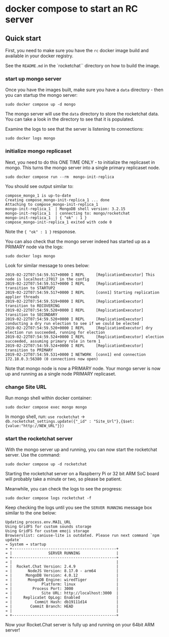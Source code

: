 # docker compose to start an RC server

## Quick start

First, you need to make sure you have the `rc`  docker image build and available in your docker registry.

See the `README.md` in  the `rocketchat`` directory on how to build the image.

### start up mongo server

Once you have the images built, make sure you have a `data` directory - then you can startup the mongo server:

```
sudo docker compose up -d mongo
```

The mongo server will use the `data` directory to store the rocketchat data.   You can take a look in the directory to see that it is populated.

Examine the logs to see that the server is listening to connections:

```
sudo docker logs mongo
```

### initialize mongo replicaset

Next, you need to do this ONE TIME ONLY - to initialize the replicaset in mongo.  This turns the mongo server into a single primary  replicaset node.

```
sudo docker compose run --rm  mongo-init-replica
```

You should see output similar to:

```
compose_mongo_1 is up-to-date
Creating compose_mongo-init-replica_1 ... done
Attaching to compose_mongo-init-replica_1
mongo-init-replica_1  | MongoDB shell version: 3.2.15
mongo-init-replica_1  | connecting to: mongo/rocketchat
mongo-init-replica_1  | { "ok" : 1 }
compose_mongo-init-replica_1 exited with code 0
```
Note the `{ "ok" : 1 }` responose.

You can also check that the mongo server indeed has started up as a PRIMARY node via the logs:

```
sudo docker logs mongo
```

Look for similar message to ones below:

```
2019-02-22T07:54:59.517+0000 I REPL     [ReplicationExecutor] This node is localhost:27017 in the config
2019-02-22T07:54:59.517+0000 I REPL     [ReplicationExecutor] transition to STARTUP2
2019-02-22T07:54:59.517+0000 I REPL     [conn1] Starting replication applier threads
2019-02-22T07:54:59.519+0000 I REPL     [ReplicationExecutor] transition to RECOVERING
2019-02-22T07:54:59.520+0000 I REPL     [ReplicationExecutor] transition to SECONDARY
2019-02-22T07:54:59.520+0000 I REPL     [ReplicationExecutor] conducting a dry run election to see if we could be elected
2019-02-22T07:54:59.520+0000 I REPL     [ReplicationExecutor] dry election run succeeded, running for election
2019-02-22T07:54:59.524+0000 I REPL     [ReplicationExecutor] election succeeded, assuming primary role in term 1
2019-02-22T07:54:59.524+0000 I REPL     [ReplicationExecutor] transition to PRIMARY
2019-02-22T07:54:59.531+0000 I NETWORK  [conn1] end connection 172.18.0.3:56380 (0 connections now open)
```
Note that mongo node is now a PRIMARY node. Your mongo server is now up and running as a single node PRIMARY replicaset.

### change Site URL

Run mongo shell within docker container:

```
sudo docker compose exec mongo mongo
```

In mongo shell, run: `use rocketchat` -> `db.rocketchat_settings.update({"_id" : "Site_Url"},{$set:{value:"http://NEW_URL"}})`

### start the rocketchat server

With the mongo server up and running, you can now start the rocketchat server.  Use the command:

```
sudo docker compose up -d rocketchat
```

Starting the rocketchat server on a Raspberry Pi or 32 bit ARM SoC board will probably take a minute or two, so please be patient.

Meanwhile, you can check the logs to see the progress:

```
sudo docker compose logs rocketchat -f
```

Keep checking the logs until you see the `SERVER RUNNING` message box similar to the one below:


```
Updating process.env.MAIL_URL
Using GridFS for custom sounds storage
Using GridFS for custom emoji storage
Browserslist: caniuse-lite is outdated. Please run next command `npm update`
➔ System ➔ startup
➔ +----------------------------------------------+
➔ |                SERVER RUNNING                |
➔ +----------------------------------------------+
➔ |                                              |
➔ |  Rocket.Chat Version: 2.4.9                  |
➔ |       NodeJS Version: 8.17.0 - arm64         |
➔ |      MongoDB Version: 4.0.12                 |
➔ |       MongoDB Engine: wiredTiger             |
➔ |             Platform: linux                  |
➔ |         Process Port: 3000                   |
➔ |             Site URL: http://localhost:3000  |
➔ |     ReplicaSet OpLog: Enabled                |
➔ |          Commit Hash: db19111d14             |
➔ |        Commit Branch: HEAD                   |
➔ |                                              |
➔ +----------------------------------------------+
```

Now your Rocket.Chat server is fully up and running on your 64bit ARM server!

